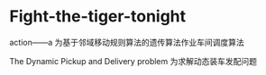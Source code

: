 # Fight-the-tiger-tonight
action——a 为基于邻域移动规则算法的遗传算法作业车间调度算法

The Dynamic Pickup and Delivery problem 为求解动态装车发配问题
